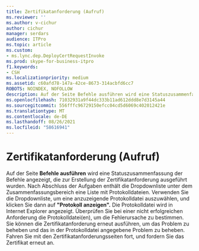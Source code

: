 ```yaml
---
title: Zertifikatanforderung (Aufruf)
ms.reviewer: ''
ms.author: v-cichur
author: cichur
manager: serdars
audience: ITPro
ms.topic: article
ms.custom:
- ms.lync.dep.DeployCertRequestInvoke
ms.prod: skype-for-business-itpro
f1.keywords:
- CSH
ms.localizationpriority: medium
ms.assetid: c60afd78-147a-42ce-8673-314acbfd6cc7
ROBOTS: NOINDEX, NOFOLLOW
description: Auf der Seite Befehle ausführen wird eine Statuszusammenfassung der Befehle angezeigt, die zur Erstellung der Zertifikatanforderung ausgeführt wurden. Nach Abschluss der Aufgaben enthält die Dropdownliste unter dem Zusammenfassungsbereich eine Liste mit Protokolldateien. Verwenden Sie die Dropdownliste, um eine anzuzeigende Protokolldatei auszuwählen, und klicken Sie dann auf "Protokoll anzeigen". Die Protokolldatei wird in Internet Explorer angezeigt. Überprüfen Sie bei einer nicht erfolgreichen Anforderung die Protokolldatei(en), um die Fehlerursache zu bestimmen. Sie können die Zertifikatanforderung erneut ausführen, um das Problem zu beheben und das in der Protokolldatei angegebene Problem zu beheben. Fahren Sie mit den Zertifikatanforderungsseiten fort, und fordern Sie das Zertifikat erneut an.
ms.openlocfilehash: 71032931a9f44dc333b11ad612ddd8e7d3145a44
ms.sourcegitcommit: 556fffc96729150efcc04cd5d6069c402012421e
ms.translationtype: MT
ms.contentlocale: de-DE
ms.lasthandoff: 08/26/2021
ms.locfileid: "58616941"
---
```

# <a name="certificate-request-invoke"></a>Zertifikatanforderung (Aufruf)
 
Auf der Seite **Befehle ausführen** wird eine Statuszusammenfassung der Befehle angezeigt, die zur Erstellung der Zertifikatanforderung ausgeführt wurden. Nach Abschluss der Aufgaben enthält die Dropdownliste unter dem Zusammenfassungsbereich eine Liste mit Protokolldateien. Verwenden Sie die Dropdownliste, um eine anzuzeigende Protokolldatei auszuwählen, und klicken Sie dann auf **"Protokoll anzeigen".** Die Protokolldatei wird in Internet Explorer angezeigt. Überprüfen Sie bei einer nicht erfolgreichen Anforderung die Protokolldatei(en), um die Fehlerursache zu bestimmen. Sie können die Zertifikatanforderung erneut ausführen, um das Problem zu beheben und das in der Protokolldatei angegebene Problem zu beheben. Fahren Sie mit den Zertifikatanforderungsseiten fort, und fordern Sie das Zertifikat erneut an.
  

